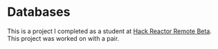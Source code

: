 # Databases

This is a project I completed as a student at [Hack Reactor Remote Beta](http://www.hackreactor.com/remote-beta). This project was worked on with a pair.
